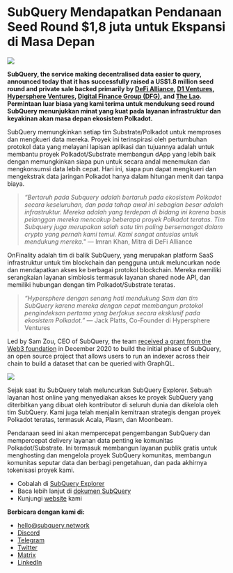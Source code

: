 # SubQuery Mendapatkan Pendanaan Seed Round $1,8 juta untuk Ekspansi di Masa Depan

![](https://miro.medium.com/max/1400/0*CrM8-LKRt3slWAsN)

**SubQuery, the service making decentralised data easier to query, announced today that it has successfully raised a US$1.8 million seed round and private sale backed primarily by [DeFi Alliance](https://defialliance.co/), [D1 Ventures](https://d1.ventures/), [Hypersphere Ventures](https://hypersphere.ventures/), [Digital Finance Group (DFG)](https://www.dfg.group/), and [The Lao](https://www.thelao.io/). Permintaan luar biasa yang kami terima untuk mendukung seed round SubQuery menunjukkan minat yang kuat pada layanan infrastruktur dan keyakinan akan masa depan ekosistem Polkadot.**

SubQuery memungkinkan setiap tim Substrate/Polkadot untuk memproses dan mengkueri data mereka. Proyek ini terinspirasi oleh pertumbuhan protokol data yang melayani lapisan aplikasi dan tujuannya adalah untuk membantu proyek Polkadot/Substrate membangun dApp yang lebih baik dengan memungkinkan siapa pun untuk secara andal menemukan dan mengkonsumsi data lebih cepat. Hari ini, siapa pun dapat mengkueri dan mengekstrak data jaringan Polkadot hanya dalam hitungan menit dan tanpa biaya.

> _“Bertaruh pada Subquery adalah bertaruh pada ekosistem Polkadot secara keseluruhan, dan pada tahap awal ini sebagian besar adalah infrastruktur. Mereka adalah yang terdepan di bidang ini karena basis pelanggan mereka mencakup beberapa proyek Polkadot teratas. Tim Subquery juga merupakan salah satu tim paling bersemangat dalam crypto yang pernah kami temui. Kami sangat antusias untuk mendukung mereka."_ — Imran Khan, Mitra di DeFi Alliance

OnFinality adalah tim di balik SubQuery, yang merupakan platform SaaS infrastruktur untuk tim blockchain dan pengguna untuk meluncurkan node dan mendapatkan akses ke berbagai protokol blockchain. Mereka memiliki serangkaian layanan simbiosis termasuk layanan shared node API, dan memiliki hubungan dengan tim Polkadot/Substrate teratas.

> _“Hypersphere dengan senang hati mendukung Sam dan tim SubQuery karena mereka dengan cepat membangun protokol pengindeksan pertama yang berfokus secara eksklusif pada ekosistem Polkadot.”_ — Jack Platts, Co-Founder di Hypersphere Ventures

Led by Sam Zou, CEO of SubQuery, the team [received a grant from the Web3 foundation](./20210207-SubQuery-Delivers-Its-Open-Source-SDK-Following-a-Web3-Foundation-Grant.md) in December 2020 to build the initial phase of SubQuery, an open source project that allows users to run an indexer across their chain to build a dataset that can be queried with GraphQL.

![](https://miro.medium.com/max/1000/0*kjspGYRr_BtMk015)

Sejak saat itu SubQuery telah meluncurkan SubQuery Explorer. Sebuah layanan host online yang menyediakan akses ke proyek SubQuery yang diterbitkan yang dibuat oleh kontributor di seluruh dunia dan dikelola oleh tim SubQuery. Kami juga telah menjalin kemitraan strategis dengan proyek Polkadot teratas, termasuk Acala, Plasm, dan Moonbeam.

Pendanaan seed ini akan mempercepat pengembangan SubQuery dan mempercepat delivery layanan data penting ke komunitas Polkadot/Substrate. Ini termasuk membangun layanan publik gratis untuk menghosting dan mengelola proyek SubQuery komunitas, membangun komunitas seputar data dan berbagi pengetahuan, dan pada akhirnya tokenisasi proyek kami.

- Cobalah di [SubQuery Explorer](https://explorer.subquery.network/)
- Baca lebih lanjut di [dokumen SubQuery](https://doc.subquery.network/)
- Kunjungi [website](https://subquery.network/) kami

**Berbicara dengan kami di:**

- [hello@subquery.network](mailto:hello@subquery.network)
- [Discord](https://discord.com/invite/78zg8aBSMG)
- [Telegram](https://t.me/subquerynetwork)
- [Twitter](https://twitter.com/subquerynetwork)
- [Matrix](https://matrix.to/#/#subquery:matrix.org)
- [LinkedIn](https://www.linkedin.com/company/subquery)

